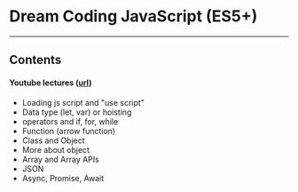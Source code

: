 # Dream Coding JavaScript (ES5+)

---

## Contents

#### Youtube lectures ([url](https://youtube.com/playlist?list=PLv2d7VI9OotTVOL4QmPfvJWPJvkmv6h-2))

- Loading js script and "use script"
- Data type (let, var) or hoisting
- operators and if, for, while
- Function (arrow function)
- Class and Object
- More about object
- Array and Array APIs
- JSON
- Async, Promise, Await
